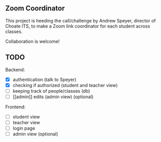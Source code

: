 ## Zoom Coordinator

This project is heeding the call/challenge by Andrew Speyer, director of Choate ITS, to make a Zoom link coordinator for each student across classes.

Collaboration is welcome!



## TODO
Backend:
- [x] authentication (talk to Speyer)
- [x] checking if authorized (student and teacher view)
- [ ] keeping track of people/classes (db)
- [ ] [[admin]] edits (admin view) (optional)

Frontend:
- [ ] student view
- [ ] teacher view
- [ ] login page
- [ ] admin view (optional)
